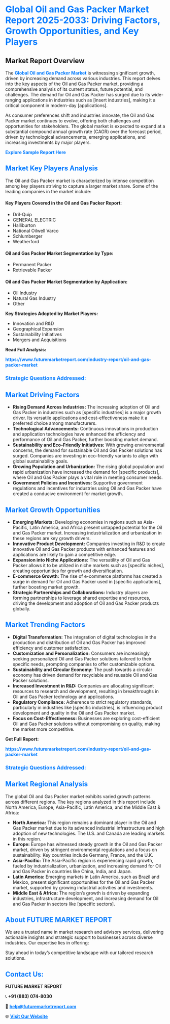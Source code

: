 <h1 style="color: #007BFF;">Global Oil and Gas Packer Market Report 2025-2033: Driving Factors, Growth Opportunities, and Key Players</h1>

<section id="overview">
<h2>Market Report Overview</h2>
<p>The <a href="https://www.futuremarketreport.com/industry-report/oil-and-gas-packer-market" style="color: #007BFF; text-decoration: none;"><strong>Global Oil and Gas Packer Market</strong></a> is witnessing significant growth, driven by increasing demand across various industries. This report delves into the key aspects of the Oil and Gas Packer market, providing a comprehensive analysis of its current status, future potential, and challenges. The demand for Oil and Gas Packer has surged due to its wide-ranging applications in industries such as [insert industries], making it a critical component in modern-day [applications].</p>
<p>As consumer preferences shift and industries innovate, the Oil and Gas Packer market continues to evolve, offering both challenges and opportunities for stakeholders. The global market is expected to expand at a substantial compound annual growth rate (CAGR) over the forecast period, driven by technological advancements, emerging applications, and increasing investments by major players.</p>
</section>

<section id="overview">
<p><a href="https://www.futuremarketreport.com/request-sample/reportId=85161" style="color: #007BFF; text-decoration: none;"><strong>Explore Sample Report Here</strong></a></p>
</section>

<section id="key-players">
<h2 style="color: #007BFF;">Market Key Players Analysis</h2>
<p>The Oil and Gas Packer market is characterized by intense competition among key players striving to capture a larger market share. Some of the leading companies in the market include:</p>
<h4>Key Players Covered in the Oil and Gas Packer Report:</h4>
<ul><li>Dril-Quip</li><li>GENERAL ELECTRIC</li><li>Halliburton</li><li>National Oilwell Varco</li><li>Schlumberger</li><li>Weatherford</li></ul>
<h4>Oil and Gas Packer Market Segmentation by Type:</h4>
<ul><li>Permanent Packer</li><li>Retrievable Packer</li></ul>

<h4>Oil and Gas Packer Market Segmentation by Application:</h4>
<ul><li>Oil Industry</li><li>Natural Gas Industry</li><li>Other</li></ul>
<p><strong>Key Strategies Adopted by Market Players:</strong></p>
<ul>
<li>Innovation and R&D</li>
<li>Geographical Expansion</li>
<li>Sustainability Initiatives</li>
<li>Mergers and Acquisitions</li>
</ul>
</section>

<section>
<p><strong>Read Full Analysis: </strong></p><a href="https://www.futuremarketreport.com/industry-report/oil-and-gas-packer-market" style="color: #007BFF; text-decoration: none;"><strong>https://www.futuremarketreport.com/industry-report/oil-and-gas-packer-market</strong></a>
<h3 style="color: #007BFF;">Strategic Questions Addressed:</h3>
</section>

<section id="driving-factors">
<h2 style="color: #007BFF;">Market Driving Factors</h2>
<ul>
<li><strong>Rising Demand Across Industries:</strong> The increasing adoption of Oil and Gas Packer in industries such as [specific industries] is a major growth driver. Its versatile applications and cost-effectiveness make it a preferred choice among manufacturers.</li>
<li><strong>Technological Advancements:</strong> Continuous innovations in production and application technologies have enhanced the efficiency and performance of Oil and Gas Packer, further boosting market demand.</li>
<li><strong>Sustainability and Eco-Friendly Initiatives:</strong> With growing environmental concerns, the demand for sustainable Oil and Gas Packer solutions has surged. Companies are investing in eco-friendly variants to align with global sustainability goals.</li>
<li><strong>Growing Population and Urbanization:</strong> The rising global population and rapid urbanization have increased the demand for [specific products], where Oil and Gas Packer plays a vital role in meeting consumer needs.</li>
<li><strong>Government Policies and Incentives:</strong> Supportive government regulations and incentives for industries using Oil and Gas Packer have created a conducive environment for market growth.</li>
</ul>
</section>

<section id="growth-opportunities">
<h2 style="color: #007BFF;">Market Growth Opportunities</h2>
<ul>
<li><strong>Emerging Markets:</strong> Developing economies in regions such as Asia-Pacific, Latin America, and Africa present untapped potential for the Oil and Gas Packer market. Increasing industrialization and urbanization in these regions are key growth drivers.</li>
<li><strong>Innovative Product Development:</strong> Companies investing in R&D to create innovative Oil and Gas Packer products with enhanced features and applications are likely to gain a competitive edge.</li>
<li><strong>Expansion into Niche Applications:</strong> The versatility of Oil and Gas Packer allows it to be utilized in niche markets such as [specific niches], creating opportunities for growth and diversification.</li>
<li><strong>E-commerce Growth:</strong> The rise of e-commerce platforms has created a surge in demand for Oil and Gas Packer used in [specific applications], further boosting market growth.</li>
<li><strong>Strategic Partnerships and Collaborations:</strong> Industry players are forming partnerships to leverage shared expertise and resources, driving the development and adoption of Oil and Gas Packer products globally.</li>
</ul>
</section>

<section id="trending-factors">
<h2 style="color: #007BFF;">Market Trending Factors</h2>
<ul>
<li><strong>Digital Transformation:</strong> The integration of digital technologies in the production and distribution of Oil and Gas Packer has improved efficiency and customer satisfaction.</li>
<li><strong>Customization and Personalization:</strong> Consumers are increasingly seeking personalized Oil and Gas Packer solutions tailored to their specific needs, prompting companies to offer customizable options.</li>
<li><strong>Sustainability and Circular Economy:</strong> The push towards a circular economy has driven demand for recyclable and reusable Oil and Gas Packer solutions.</li>
<li><strong>Increased Investment in R&D:</strong> Companies are allocating significant resources to research and development, resulting in breakthroughs in Oil and Gas Packer technology and applications.</li>
<li><strong>Regulatory Compliance:</strong> Adherence to strict regulatory standards, particularly in industries like [specific industries], is influencing product development and quality in the Oil and Gas Packer market.</li>
<li><strong>Focus on Cost-Effectiveness:</strong> Businesses are exploring cost-efficient Oil and Gas Packer solutions without compromising on quality, making the market more competitive.</li>
</ul>
</section>

<section>
<p><strong>Get Full Report: </strong></p><a href="https://www.futuremarketreport.com/industry-report/oil-and-gas-packer-market" style="color: #007BFF; text-decoration: none;"><strong>https://www.futuremarketreport.com/industry-report/oil-and-gas-packer-market</strong></a>
<h3 style="color: #007BFF;">Strategic Questions Addressed:</h3>
</section>


<section id="regional-analysis">
<h2 style="color: #007BFF;">Market Regional Analysis</h2>
<p>The global Oil and Gas Packer market exhibits varied growth patterns across different regions. The key regions analyzed in this report include North America, Europe, Asia-Pacific, Latin America, and the Middle East & Africa:</p>
<ul>
<li><strong>North America:</strong> This region remains a dominant player in the Oil and Gas Packer market due to its advanced industrial infrastructure and high adoption of new technologies. The U.S. and Canada are leading markets in this region.</li>
<li><strong>Europe:</strong> Europe has witnessed steady growth in the Oil and Gas Packer market, driven by stringent environmental regulations and a focus on sustainability. Key countries include Germany, France, and the U.K.</li>
<li><strong>Asia-Pacific:</strong> The Asia-Pacific region is experiencing rapid growth, fueled by industrialization, urbanization, and increasing demand for Oil and Gas Packer in countries like China, India, and Japan.</li>
<li><strong>Latin America:</strong> Emerging markets in Latin America, such as Brazil and Mexico, present significant opportunities for the Oil and Gas Packer market, supported by growing industrial activities and investments.</li>
<li><strong>Middle East & Africa:</strong> The region’s growth is driven by expanding industries, infrastructure development, and increasing demand for Oil and Gas Packer in sectors like [specific sectors].</li>
</ul>
</section>

<footer>
<h2 style="color: #007BFF;">About FUTURE MARKET REPORT</h2>
<p>We are a trusted name in market research and advisory services, delivering actionable insights and strategic support to businesses across diverse industries. Our expertise lies in offering:</p>

<p>Stay ahead in today’s competitive landscape with our tailored research solutions.</p>

<h2 style="color: #007BFF;">Contact Us:</h2>
<p><strong>FUTURE MARKET REPORT</strong></p>
<p>📞 <strong>+91 (883) 074-8030</strong></p>
<p>📧 <strong><a href="mailto:help@futuremarketreport.com" style="color: #007BFF;">help@futuremarketreport.com</a></strong></p>
<p>🌐 <strong><a href="https://www.futuremarketreport.com/" style="color: #007BFF;">Visit Our Website</a></strong></p>
</footer>